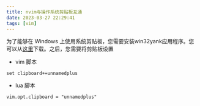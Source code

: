 ```yaml
---
title: nvim与操作系统剪贴板互通
date: 2023-03-27 22:29:41
tags: [vim]
---
```


为了能够在 Windows 上使用系统剪贴板，您需要安装win32yank应用程序。您可以从[这里](https://github.com/equalsraf/win32yank/releases)下载。之后，您需要将剪贴板设置

- vim 脚本

```shell
set clipboard+=unnamedplus
```

- lua 脚本

```shell
vim.opt.clipboard = "unnamedplus"
```